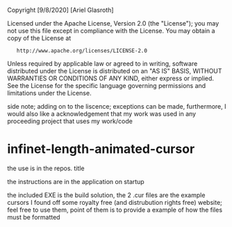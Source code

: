    Copyright [9/8/2020] [Ariel Glasroth]

   Licensed under the Apache License, Version 2.0 (the "License");
   you may not use this file except in compliance with the License.
   You may obtain a copy of the License at

       http://www.apache.org/licenses/LICENSE-2.0

   Unless required by applicable law or agreed to in writing, software
   distributed under the License is distributed on an "AS IS" BASIS,
   WITHOUT WARRANTIES OR CONDITIONS OF ANY KIND, either express or implied.
   See the License for the specific language governing permissions and
   limitations under the License.

side note; adding on to the liscence; exceptions can be made, furthermore, I would also like a acknowledgement that my work was used in any proceeding project that uses my work/code



# infinet-length-animated-cursor
the use is in the repos. title


the instructions are in the application on startup


the included EXE is the build solution, the 2 .cur files are the example cursors I found off some royalty free (and distrubution rights free) website; feel free to use them, point of them is to provide a example of how the files must be formatted
